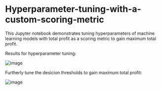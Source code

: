 # Hyperparameter-tuning-with-a-custom-scoring-metric
This Jupyter notebook demonstrates tuning hyperparameters of machine learning models with total profit as a scoring metric to gain maximum total profit.

Results for hyperparameter tuning:

![image](https://github.com/hanfei1986/Hyperparameter-tuning-with-a-custom-scoring-metric/assets/59255164/b915dedf-62ad-4a30-a014-13c04a5581da)

Furtherly tune the desicion thresholds to gain maximum total profit:

![image](https://github.com/hanfei1986/Hyperparameter-tuning-with-a-custom-scoring-metric/assets/59255164/ad9a3303-c905-464e-9e8a-065e019ea816)



